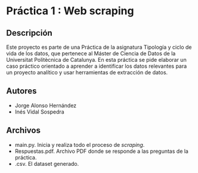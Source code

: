 # Práctica 1 : Web scraping

## Descripción

Este proyecto es parte de una Práctica de la asignatura Tipología y ciclo de vida de los datos, que pertenece al Máster de Ciencia de Datos de la Universitat Politècnica de Catalunya. En esta práctica se pide elaborar un caso práctico orientado a aprender a identificar los datos relevantes para un proyecto analítico y usar herramientas de extracción de datos.

## Autores

* Jorge Alonso Hernández
* Inés Vidal Sospedra

## Archivos

* main.py. Inicia y realiza todo el proceso de *scraping*.
* Respuestas.pdf. Archivo PDF donde se responde a las preguntas de la práctica.
* .csv. El dataset generado.

















